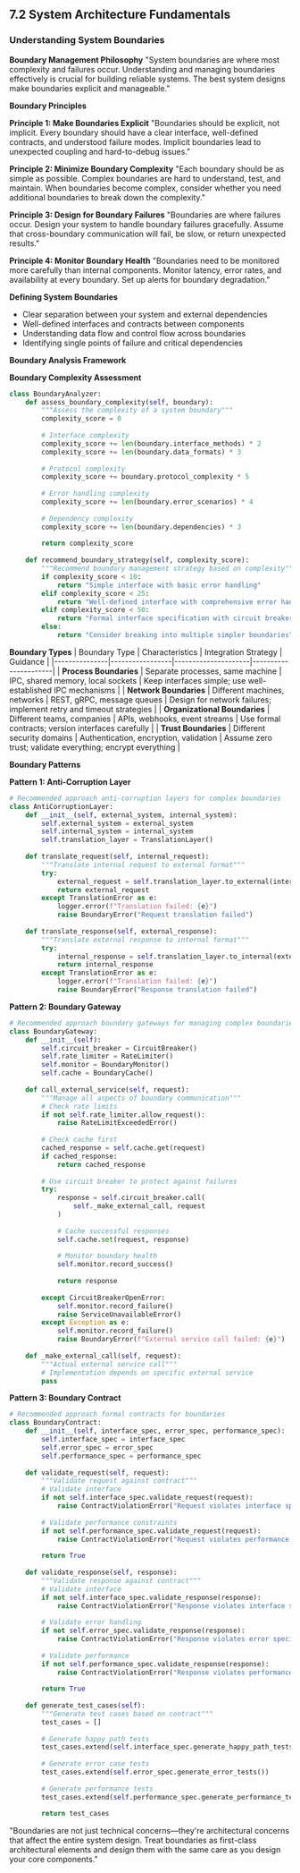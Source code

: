 ## 7.2 System Architecture Fundamentals

### Understanding System Boundaries

**Boundary Management Philosophy**
"System boundaries are where most complexity and failures occur. Understanding and managing boundaries effectively is crucial for building reliable systems. The best system designs make boundaries explicit and manageable."

**Boundary Principles**

**Principle 1: Make Boundaries Explicit**
"Boundaries should be explicit, not implicit. Every boundary should have a clear interface, well-defined contracts, and understood failure modes. Implicit boundaries lead to unexpected coupling and hard-to-debug issues."

**Principle 2: Minimize Boundary Complexity**
"Each boundary should be as simple as possible. Complex boundaries are hard to understand, test, and maintain. When boundaries become complex, consider whether you need additional boundaries to break down the complexity."

**Principle 3: Design for Boundary Failures**
"Boundaries are where failures occur. Design your system to handle boundary failures gracefully. Assume that cross-boundary communication will fail, be slow, or return unexpected results."

**Principle 4: Monitor Boundary Health**
"Boundaries need to be monitored more carefully than internal components. Monitor latency, error rates, and availability at every boundary. Set up alerts for boundary degradation."

**Defining System Boundaries**
- Clear separation between your system and external dependencies
- Well-defined interfaces and contracts between components
- Understanding data flow and control flow across boundaries
- Identifying single points of failure and critical dependencies

**Boundary Analysis Framework**

**Boundary Complexity Assessment**
```python
class BoundaryAnalyzer:
    def assess_boundary_complexity(self, boundary):
        """Assess the complexity of a system boundary"""
        complexity_score = 0
        
        # Interface complexity
        complexity_score += len(boundary.interface_methods) * 2
        complexity_score += len(boundary.data_formats) * 3
        
        # Protocol complexity
        complexity_score += boundary.protocol_complexity * 5
        
        # Error handling complexity
        complexity_score += len(boundary.error_scenarios) * 4
        
        # Dependency complexity
        complexity_score += len(boundary.dependencies) * 3
        
        return complexity_score
    
    def recommend_boundary_strategy(self, complexity_score):
        """Recommend boundary management strategy based on complexity"""
        if complexity_score < 10:
            return "Simple interface with basic error handling"
        elif complexity_score < 25:
            return "Well-defined interface with comprehensive error handling"
        elif complexity_score < 50:
            return "Formal interface specification with circuit breakers"
        else:
            return "Consider breaking into multiple simpler boundaries"
```

**Boundary Types**
| Boundary Type | Characteristics | Integration Strategy | Guidance |
|---------------|-----------------|---------------------|----------------------|
| **Process Boundaries** | Separate processes, same machine | IPC, shared memory, local sockets | Keep interfaces simple; use well-established IPC mechanisms |
| **Network Boundaries** | Different machines, networks | REST, gRPC, message queues | Design for network failures; implement retry and timeout strategies |
| **Organizational Boundaries** | Different teams, companies | APIs, webhooks, event streams | Use formal contracts; version interfaces carefully |
| **Trust Boundaries** | Different security domains | Authentication, encryption, validation | Assume zero trust; validate everything; encrypt everything |

**Boundary Patterns**

**Pattern 1: Anti-Corruption Layer**
```python
# Recommended approach anti-corruption layers for complex boundaries
class AntiCorruptionLayer:
    def __init__(self, external_system, internal_system):
        self.external_system = external_system
        self.internal_system = internal_system
        self.translation_layer = TranslationLayer()
    
    def translate_request(self, internal_request):
        """Translate internal request to external format"""
        try:
            external_request = self.translation_layer.to_external(internal_request)
            return external_request
        except TranslationError as e:
            logger.error(f"Translation failed: {e}")
            raise BoundaryError("Request translation failed")
    
    def translate_response(self, external_response):
        """Translate external response to internal format"""
        try:
            internal_response = self.translation_layer.to_internal(external_response)
            return internal_response
        except TranslationError as e:
            logger.error(f"Translation failed: {e}")
            raise BoundaryError("Response translation failed")
```

**Pattern 2: Boundary Gateway**
```python
# Recommended approach boundary gateways for managing complex boundaries
class BoundaryGateway:
    def __init__(self):
        self.circuit_breaker = CircuitBreaker()
        self.rate_limiter = RateLimiter()
        self.monitor = BoundaryMonitor()
        self.cache = BoundaryCache()
    
    def call_external_service(self, request):
        """Manage all aspects of boundary communication"""
        # Check rate limits
        if not self.rate_limiter.allow_request():
            raise RateLimitExceededError()
        
        # Check cache first
        cached_response = self.cache.get(request)
        if cached_response:
            return cached_response
        
        # Use circuit breaker to protect against failures
        try:
            response = self.circuit_breaker.call(
                self._make_external_call, request
            )
            
            # Cache successful responses
            self.cache.set(request, response)
            
            # Monitor boundary health
            self.monitor.record_success()
            
            return response
            
        except CircuitBreakerOpenError:
            self.monitor.record_failure()
            raise ServiceUnavailableError()
        except Exception as e:
            self.monitor.record_failure()
            raise BoundaryError(f"External service call failed: {e}")
    
    def _make_external_call(self, request):
        """Actual external service call"""
        # Implementation depends on specific external service
        pass
```

**Pattern 3: Boundary Contract**
```python
# Recommended approach formal contracts for boundaries
class BoundaryContract:
    def __init__(self, interface_spec, error_spec, performance_spec):
        self.interface_spec = interface_spec
        self.error_spec = error_spec
        self.performance_spec = performance_spec
    
    def validate_request(self, request):
        """Validate request against contract"""
        # Validate interface
        if not self.interface_spec.validate_request(request):
            raise ContractViolationError("Request violates interface specification")
        
        # Validate performance constraints
        if not self.performance_spec.validate_request(request):
            raise ContractViolationError("Request violates performance specification")
        
        return True
    
    def validate_response(self, response):
        """Validate response against contract"""
        # Validate interface
        if not self.interface_spec.validate_response(response):
            raise ContractViolationError("Response violates interface specification")
        
        # Validate error handling
        if not self.error_spec.validate_response(response):
            raise ContractViolationError("Response violates error specification")
        
        # Validate performance
        if not self.performance_spec.validate_response(response):
            raise ContractViolationError("Response violates performance specification")
        
        return True
    
    def generate_test_cases(self):
        """Generate test cases based on contract"""
        test_cases = []
        
        # Generate happy path tests
        test_cases.extend(self.interface_spec.generate_happy_path_tests())
        
        # Generate error case tests
        test_cases.extend(self.error_spec.generate_error_tests())
        
        # Generate performance tests
        test_cases.extend(self.performance_spec.generate_performance_tests())
        
        return test_cases
```

"Boundaries are not just technical concerns—they're architectural concerns that affect the entire system design. Treat boundaries as first-class architectural elements and design them with the same care as you design your core components."